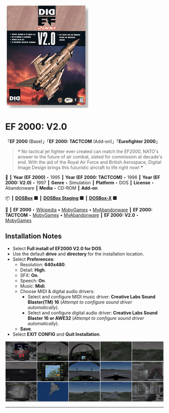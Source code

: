 ![](Thumbnail.png "application-thumbnail")

# EF 2000: V2.0

「**EF 2000** (Base)」「**EF 2000: TACTCOM** (Add-on)」「**Eurofighter 2000**」

> ❝ No tactical jet fighter ever created can match the EF2000, NATO's answer to the future of air combat, slated for commission at decade's end. With the aid of the Royal Air Force and British Aerospace, Digital Image Design brings this futuristic aircraft to life right now! ❞
>

📌 ┃ **Year (EF 2000)** ‣ 1995 ┃ **Year (EF 2000: TACTCOM)** ‣ 1996 ┃ **Year (EF 2000: V2.0)** ‣ 1997 ┃ **Genre** ‣ Simulation ┃ **Platform** ‣ DOS ┃ **License** ‣ Abandonware ┃ **Media** ‣ CD-ROM ┃ **Add-on** 

📦 ┃ **[DOSBox](https://www.dosbox.com/) 🟩** ┃ **[DOSBox Staging](https://dosbox-staging.github.io/) 🟩** ┃ **[DOSBox-X](https://dosbox-x.com/) 🟩** 

📎 ┃ **EF 2000** ‣ [Wikipedia](https://en.wikipedia.org/wiki/EF2000_(video_game)) • [MobyGames](https://www.mobygames.com/game/4478/ef-2000/) • [MyAbandonware](https://www.myabandonware.com/game/ef-2000-2rh) ┃ **EF 2000: TACTCOM** ‣ [MobyGames](https://www.mobygames.com/game/6097/ef-2000-tactcom/) • [MyAbandonware](https://www.myabandonware.com/game/ef-2000-tactcom-bca) ┃ **EF 2000: V2.0** ‣ [MobyGames](https://www.mobygames.com/game/58192/ef-2000-v20/) 

## Installation Notes
- Select **Full install of EF2000 V2.0 for DOS**.
- Use the default **drive** and **directory** for the installation location.
- Select **Preferences**:
  - Resolution: **640x480**.
  - Detail: **High**.
  - SFX: **On**.
  - Speech: **On**.
  - Music: **Midi**.
  - Choose MIDI & digital audio drivers:
    - Select and configure MIDI music driver: **Creative Labs Sound Blaster(TM) 16** (*Attempt to configure sound driver automatically*).
    - Select and configure digital audio driver: **Creative Labs Sound Blaster 16 or AWE32** (*Attempt to configure sound driver automatically*).
  - **Save**.
- Select **EXIT CONFIG** and **Quit Installation**.

![](Montage.png "EF 2000: V2.0")

---

